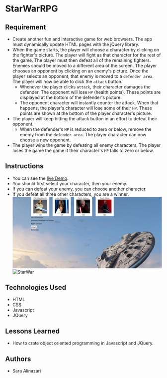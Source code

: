 # StarWarRPG

## Requirement
- Create another fun and interactive game for web browsers. The app must dynamically update HTML pages with the jQuery library.
- When the game starts, the player will choose a character by clicking on the fighter's picture. The player will fight as that character for the rest of the game. The player must then defeat all of the remaining fighters. Enemies should be moved to a different area of the screen. The player chooses an opponent by clicking on an enemy's picture. Once the player selects an opponent, that enemy is moved to a `defender area`. The player will now be able to click the `attack` button.
    * Whenever the player clicks `attack`, their character damages the defender. The opponent will lose `HP` (health points). These points are displayed at the bottom of the defender's picture. 
    * The opponent character will instantly counter the attack. When that happens, the player's character will lose some of their `HP`. These points are shown at the bottom of the player character's picture.
- The player will keep hitting the attack button in an effort to defeat their opponent.
    * When the defender's `HP` is reduced to zero or below, remove the enemy from the `defender area`. The player character can now choose a new opponent.
- The player wins the game by defeating all enemy characters. The player loses the game the game if their character's `HP` falls to zero or below.

## Instructions
- You can see the [live Demo](https://saraalinazari.github.io/StarWarRPG/).
- You should first select your character, then your enemy.
- If you can defeat your enemy, you can choose another character.
- If you defeat all three other characters, you are a winner.
![StarWar](https://github.com/saraalinazari/StarWarRPG/blob/master/screenshots/screen1.png?raw=true)
![StarWar](https://github.com/saraalinazari/StarWarRPG/blob/master/screenshots/screen2.png?raw=true)

## Technologies Used
- HTML
- CSS
- Javascript
- JQuery

## Lessons Learned
- How to crate object oriented programming in Javascript and JQuery.
## Authors
- Sara Alinazari
